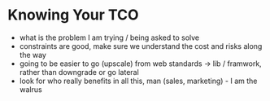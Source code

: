 # Knowing Your TCO

- what is the problem I am trying / being asked to solve
- constraints are good, make sure we understand the cost and risks along the way
- going to be easier to go (upscale) from web standards -> lib / framwork, rather than downgrade or go lateral
- look for who really benefits in all this, man (sales, marketing) - I am the walrus

<!-- 
- what would make for the best user experience, then think, how can I make it easier on myself, _then_ find my way to the right developer experience
- ask yourself, don't let others tell / do it for you
-->
